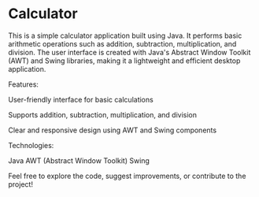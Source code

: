 
# Calculator 

This is a simple calculator application built using Java. It performs basic arithmetic operations such as addition, subtraction, multiplication, and division. The user interface is created with Java's Abstract Window Toolkit (AWT) and Swing libraries, making it a lightweight and efficient desktop application.

Features:

User-friendly interface for basic calculations

Supports addition, subtraction, multiplication, and division

Clear and responsive design using AWT and Swing components

Technologies:

Java
AWT (Abstract Window Toolkit)
Swing

Feel free to explore the code, suggest improvements, or contribute to the project!


